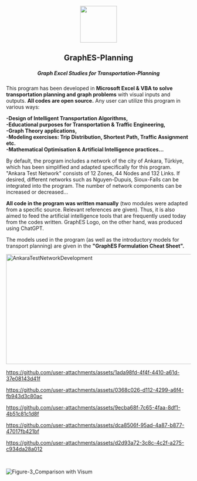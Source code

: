 <p align="center"> <img src="https://github.com/user-attachments/assets/76ec544c-e127-43f8-9c3a-770f04b2d075" width="100" height="100"> </p>

## <p align="center"> GraphES-Planning </p>
##### <p align="center"> Graph Excel Studies for Transportation-Planning </p>

This program has been developed in **Microsoft Excel & VBA to solve transportation planning and graph problems** with visual inputs and outputs. **All codes are open source.** Any user can utilize this program in various ways: <br />

**-Design of Intelligent Transportation Algorithms, <br />
-Educational purposes for Transportation & Traffic Engineering, <br />
-Graph Theory applications, <br />
-Modeling exercises: Trip Distribution, Shortest Path, Traffic Assignment etc.  <br />
-Mathematical Optimisation & Artificial Intelligence practices...** <br />

By default, the program includes a network of the city of Ankara, Türkiye, which has been simplified and adapted specifically for this program. "Ankara Test Network" consists of 12 Zones, 44 Nodes and 132 Links. If desired, different networks such as Nguyen-Dupuis, Sioux-Falls can be integrated into the program. The number of network components can be increased or decreased...

**All code in the program was written manually** (two modules were adapted from a specific source. Relevant references are given). Thus, it is also aimed to feed the artificial intelligence tools that are frequently used today from the codes written. GraphES Logo, on the other hand, was produced using ChatGPT.

The models used in the program (as well as the introductory models for transport planning) are given in the **"GraphES Formulation Cheat Sheet".**

<img src="https://github.com/user-attachments/assets/98bdb367-5dc0-4202-a5bf-69842586092d" alt="AnkaraTestNetworkDevelopment" width="1000" height="300"> <br />



https://github.com/user-attachments/assets/1ada98fd-4f4f-4410-a61d-37e08143d41f




https://github.com/user-attachments/assets/0368c026-d112-4299-a6f4-fb943d3c80ac




https://github.com/user-attachments/assets/9ecba68f-7c65-4faa-8df1-4b51c81c1d8f




https://github.com/user-attachments/assets/dca8506f-95ad-4a87-b877-47017fb421bf




https://github.com/user-attachments/assets/d2d93a72-3c8c-4c2f-a275-c934da28a012

<br />

![Figure-3_Comparison with Visum](https://github.com/user-attachments/assets/8b8a1aaa-e069-44a9-b700-3f380c5d1dd5)
